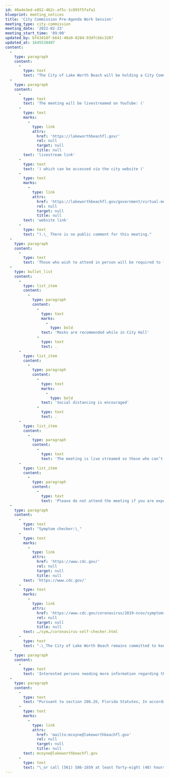 ```yaml
---
id: 40a4e3ed-e852-462c-af5c-1c893f5fafa1
blueprint: meeting_notices
title: 'City Commission Pre-Agenda Work Session'
meeting_type: city-commission
meeting_date: '2022-02-23'
meeting_start_time: '09:00'
updated_by: bf43418f-b641-40a9-8284-93dfcbbc3207
updated_at: 1645538487
content:
  -
    type: paragraph
    content:
      -
        type: text
        text: "The City of Lake Worth Beach will be holding a City Commission Pre-Agenda Work Session on Wednesday, February 23, 2022 from 9:00 AM to 10:00 AM in the City Commission Chamber at City Hall, 7 N. Dixie Hwy., Lake Worth Beach, FL, 33460.\_ Meetings may be conducted via Communication Media Technology (“CMT”)."
  -
    type: paragraph
    content:
      -
        type: text
        text: 'The meeting will be livestreamed on YouTube: ('
      -
        type: text
        marks:
          -
            type: link
            attrs:
              href: 'https://lakeworthbeachfl.gov/'
              rel: null
              target: null
              title: null
        text: 'livestream link'
      -
        type: text
        text: ') which can be accessed via the city website ('
      -
        type: text
        marks:
          -
            type: link
            attrs:
              href: 'https://lakeworthbeachfl.gov/government/virtual-meetings/'
              rel: null
              target: null
              title: null
        text: 'website link'
      -
        type: text
        text: ").\_ There is no public comment for this meeting."
  -
    type: paragraph
    content:
      -
        type: text
        text: 'Those who wish to attend in person will be required to follow these guidelines:'
  -
    type: bullet_list
    content:
      -
        type: list_item
        content:
          -
            type: paragraph
            content:
              -
                type: text
                marks:
                  -
                    type: bold
                text: 'Masks are recommended while in City Hall'
              -
                type: text
                text: .
      -
        type: list_item
        content:
          -
            type: paragraph
            content:
              -
                type: text
                marks:
                  -
                    type: bold
                text: 'Social distancing is encouraged'
              -
                type: text
                text: .
      -
        type: list_item
        content:
          -
            type: paragraph
            content:
              -
                type: text
                text: 'The meeting is live streamed so those who can’t get into City Hall can still watch the meeting.'
      -
        type: list_item
        content:
          -
            type: paragraph
            content:
              -
                type: text
                text: 'Please do not attend the meeting if you are experiencing any COVID symptoms.'
  -
    type: paragraph
    content:
      -
        type: text
        text: "Symptom checker:\_"
      -
        type: text
        marks:
          -
            type: link
            attrs:
              href: 'https://www.cdc.gov/'
              rel: null
              target: null
              title: null
        text: 'https://www.cdc.gov/'
      -
        type: text
        marks:
          -
            type: link
            attrs:
              href: 'https://www.cdc.gov/coronavirus/2019-ncov/symptoms-testing/coronavirus-self-checker.html?fbclid=IwAR2fP_ayXJxu7fynZJva5wPvbDPwAE9L4wxkxpcRww4hiEILALZe2DlgKwI'
              rel: null
              target: null
              title: null
        text: …/sym…/coronavirus-self-checker.html
      -
        type: text
        text: ".\_The City of Lake Worth Beach remains committed to keeping the public safe during the COVID-19 pandemic. From the beginning of the pandemic, the City has been a leader in finding innovative ways to continue City business and adapt to the new normal. This change will provide those who wish to join a meeting in person a safe means to do so."
  -
    type: paragraph
    content:
      -
        type: text
        text: 'Interested persons needing more information regarding the meeting may contact the Office of the City Clerk at 7 N. Dixie Highway, Lake Worth Beach, FL; email the City Clerk at: cityclerk@lakeworthbeachfl.gov or call the Office of the City Clerk at (561) 586-1662.'
  -
    type: paragraph
    content:
      -
        type: text
        text: "Pursuant to section 286.26, Florida Statutes, In accordance with the Americans with Disabilities Act (“ADA”), should any person with a disability as defined by the ADA need a special accommodation to participate in the meeting, that person should submit a written request to the City of Lake Worth Beach City Clerk’s at\_"
      -
        type: text
        marks:
          -
            type: link
            attrs:
              href: 'mailto:mcoyne@lakeworthbeachfl.gov'
              rel: null
              target: null
              title: null
        text: mcoyne@lakeworthbeachfl.gov
      -
        type: text
        text: "\_or call (561) 586-1659 at least forty-eight (48) hours prior to the meeting time."
---
```

